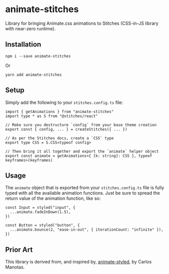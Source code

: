 # animate-stitches

Library for bringing Animate.css animations to Stitches (CSS-in-JS library with near-zero runtime).

## Installation

```
npm i --save animate-stitches
```

Or

```
yarn add animate-stitches
```

## Setup

Simply add the following to your `stitches.config.ts` file:

```TS
import { getAnimations } from "animate-stitches"
import type * as S from "@stitches/react"

// Make sure you destructure `config` from your base theme creation
export const { config, ... } = createStitches({ ... })

// As per the Stitches docs, create a `CSS` type
export type CSS = S.CSS<typeof config>

// Then bring it all together and export the `animate` helper object
export const animate = getAnimations<{ [k: string]: CSS }, typeof keyframes>(keyframes)
```

## Usage

The `animate` object that is exported from your `stitches.config.ts` file is fully typed with all the available animation functions. Just be sure to spread the return value of the animation function, like so:

```JSX
const Input = styled("input", {
  ...animate.fadeInDown(1.5),
})

const Button = styled("button", {
  ...animate.bounce(2, "ease-in-out", { iterationCount: "infinite" }),
})
```

## Prior Art

This library is derived from, and inspired by, [animate-styled](https://github.com/CarlosManotas/animate-styled), by Carlos Manotas.
